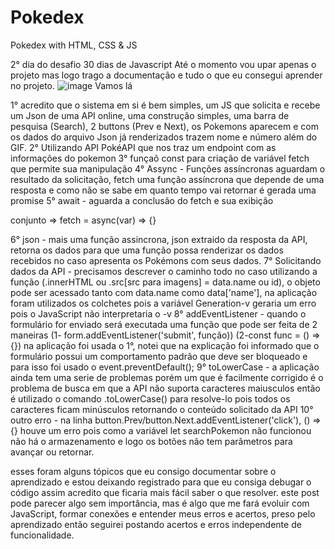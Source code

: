 # Pokedex
Pokedex with HTML, CSS & JS

  2° dia do desafio 30 dias de Javascript
Até o momento vou upar apenas o projeto mas logo trago a documentação e tudo o que eu consegui aprender no projeto.
![image](https://user-images.githubusercontent.com/100243659/182614774-f25a5994-05ee-4deb-81de-7cf0ece9ae06.png)
Vamos lá


  1° acredito que o sistema em si é bem simples, um JS que solicita e recebe um Json de uma API online, uma construção simples, uma barra de pesquisa (Search), 2 buttons (Prev e Next), os Pokemons aparecem e com os dados do arquivo Json já renderizados trazem nome e número além do GIF.
  2° Utilizando API PokéAPI que nos traz um endpoint com as informações do pokemon
  3° funçaõ const para criação de variável fetch que permite sua manipulação
  4° Assync - Funções assíncronas aguardam o resultado da solicitação, fetch uma função assíncrona que depende de uma resposta e como não se sabe em quanto tempo vai retornar é gerada uma promise
  5° await - aguarda a conclusão do fetch e sua exibição 

conjunto => fetch = async(var) => {}

  6° json - mais uma função assincrona, json extraido da resposta da API, retorna os dados para que uma função possa renderizar os dados recebidos no caso apresenta os Pokémons com seus dados.
7° Solicitando dados da API - precisamos descrever o caminho todo no caso utilizando a função (.innerHTML ou .src[src para imagens] = data.name ou id), o objeto pode ser acessado tanto com data.name como data['name'], na aplicação foram utilizados os colchetes pois a variável Generation-v geraria um erro pois o JavaScript não interpretaria o -v 
  8° addEventListener - quando o formulário for enviado será executada uma função que pode ser feita de 2 maneiras 
(1- form.addEventListener('submit', função))
(2-const func = () => {})
na aplicação foi usada o 1°, notei que na explicação foi informado que o formulário possui um comportamento padrão que deve ser bloqueado e para isso foi usado o event.preventDefault();
  9° toLowerCase - a aplicação ainda tem uma serie de problemas porém um que é facilmente corrigido é o problema de busca em que a API não suporta caracteres maiusculos então é utilizado o comando .toLowerCase() para resolve-lo pois todos os caracteres ficam minúsculos retornando o conteúdo solicitado da API
  10° outro erro - na linha button.Prev/button.Next.addEventListener('click'), () =>{} houve um erro pois como a variável let searchPokemon não funcionou não há o armazenamento e logo os botões não tem parâmetros para avançar ou retornar.

  esses foram alguns tópicos que eu consigo documentar sobre o aprendizado e estou deixando registrado para que eu consiga debugar o código assim acredito que ficaria mais fácil saber o que resolver.
  este post pode parecer algo sem importância, mas é algo que me fará evoluir com JavaScript, formar conexões e entender meus erros e acertos, preso pelo aprendizado então seguirei postando acertos e erros independente de funcionalidade.

